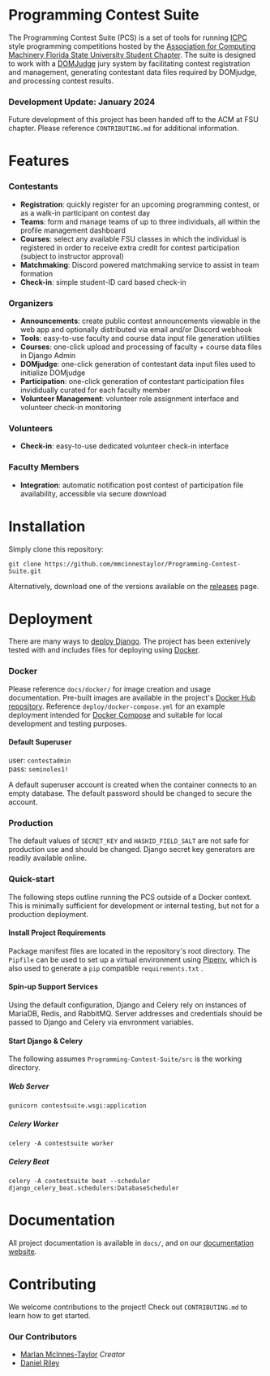 # Programming Contest Suite

The Programming Contest Suite (PCS) is a set of tools for running [ICPC](https://icpc.global) style programming competitions hosted by the [Association for Computing Machinery Florida State University Student Chapter](https://fsu.acm.org). The suite is designed to work with a [DOMJudge](https://www.domjudge.org/) jury system by facilitating contest registration and management, generating contestant data files required by DOMjudge, and processing contest results. 

### Development Update: January 2024

Future development of this project has been handed off to the ACM at FSU chapter. Please reference `CONTRIBUTING.md` for additional information.

# Features

### Contestants

- **Registration**: quickly register for an upcoming programming contest, or as a walk-in participant on contest day
- **Teams**: form and manage teams of up to three individuals, all within the profile management dashboard
- **Courses**: select any available FSU classes in which the individual is registered in order to receive extra credit for contest participation (subject to instructor approval)
- **Matchmaking**: Discord powered matchmaking service to assist in team formation
- **Check-in**: simple student-ID card based check-in

### Organizers

- **Announcements**: create public contest announcements viewable in the web app and optionally distributed via email and/or Discord webhook
- **Tools**: easy-to-use faculty and course data input file generation utilities
- **Courses**: one-click upload and processing of faculty + course data files in Django Admin
- **DOMjudge**: one-click generation of contestant data input files used to initialize DOMjudge
- **Participation**: one-click generation of contestant participation files invididually curated for each faculty member
- **Volunteer Management**: volunteer role assignment interface and volunteer check-in monitoring 

### Volunteers

- **Check-in**: easy-to-use dedicated volunteer check-in interface

### Faculty Members

- **Integration**: automatic notification post contest of participation file availability, accessible via secure download

# Installation

Simply clone this repository: 

	git clone https://github.com/mmcinnestaylor/Programming-Contest-Suite.git


Alternatively, download one of the versions available on the [releases](https://github.com/mmcinnestaylor/Programming-Contest-Suite/releases) page.  

# Deployment

There are many ways to [deploy Django](https://docs.djangoproject.com/en/4.2/howto/deployment/). The project has been extenively tested with and includes files for deploying using [Docker](https://www.docker.com/).

### Docker

Please reference `docs/docker/` for image creation and usage documentation. Pre-built images are available in the project's [Docker Hub repository](https://hub.docker.com/r/acmfsu/contestsuite). Reference `deploy/docker-compose.yml` for an example deployment intended for [Docker Compose](https://docs.docker.com/compose/) and suitable for local development and testing purposes.

#### Default Superuser
user: `contestadmin`  
pass: `seminoles1!`

A default superuser account is created when the container connects to an empty database. The default password should be changed to secure the account.

### Production

The default values of `SECRET_KEY` and `HASHID_FIELD_SALT` are not safe for production use and should be changed. Django secret key generators are readily available online.

### Quick-start

The following steps outline running the PCS outside of a Docker context. This is minimally sufficient for development or internal testing, but not for a production deployment. 

#### Install Project Requirements

Package manifest files are located in the repository's root directory. The `Pipfile` can be used to set up a virtual environment using [Pipenv](https://pipenv.pypa.io/en/latest/), which is also used to generate a `pip` compatible `requirements.txt` . 

#### Spin-up Support Services

Using the default configuration, Django and Celery rely on instances of MariaDB, Redis, and RabbitMQ. Server addresses and credentials should be passed to Django and Celery via envronment variables. 

#### Start Django & Celery 

The following assumes `Programming-Contest-Suite/src` is the working directory.

##### Web Server

	gunicorn contestsuite.wsgi:application

##### Celery Worker

	celery -A contestsuite worker

##### Celery Beat

	celery -A contestsuite beat --scheduler django_celery_beat.schedulers:DatabaseScheduler

# Documentation

All project documentation is available in `docs/`, and on our [documentation website](https://mmcinnestaylor.github.io/Programming-Contest-Suite/).

# Contributing

We welcome contributions to the project! Check out `CONTRIBUTING.md` to learn how to get started.

### Our Contributors

- [Marlan McInnes-Taylor](https://github.com/mmcinnestaylor) *Creator*
- [Daniel Riley](https://github.com/danielmriley)
